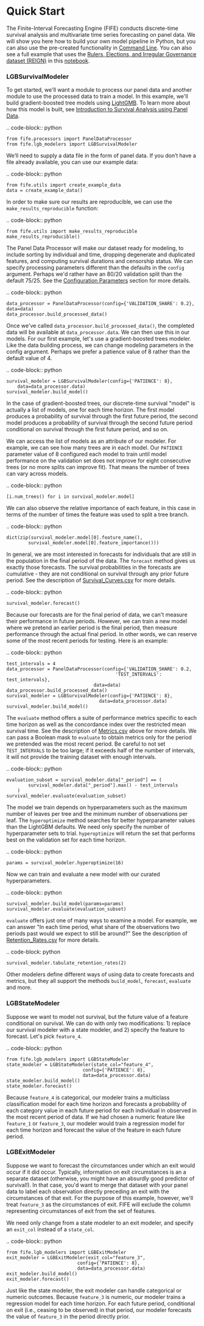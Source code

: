 # Quick Start

The Finite-Interval Forecasting Engine (FIFE) conducts discrete-time survival analysis and multivariate time series forecasting on panel data. We will show you here how to build your own model pipeline in Python, but you can also use the pre-created functionality in [Command Line](command_line.md). You can also see a full example that uses the [Rulers, Elections, and Irregular Governance dataset (REIGN)](https://oefdatascience.github.io/REIGN.github.io/) in this [notebook](https://nbviewer.jupyter.org/github/IDA-HumanCapital/fife/blob/master/examples/country_leadership.ipynb).

### LGBSurvivalModeler

To get started, we'll want a module to process our panel data and another module to use the processed data to train a model. In this example, we'll build gradient-boosted tree models using [LightGMB](https://lightgbm.readthedocs.io/en/latest/).  To learn more about how this model is built, see [Introduction to Survival Analysis using Panel Data](intro_md).

.. code-block:: python

    from fife.processors import PanelDataProcessor
    from fife.lgb_modelers import LGBSurvivalModeler

We’ll need to supply a data file in the form of panel data. If you don’t have a file already available, you can use our example data:

.. code-block:: python

    from fife.utils import create_example_data
    data = create_example_data()

In order to make sure our results are reproducible, we can use the `make_results_reproducible` function: 

.. code-block:: python
    
    from fife.utils import make_results_reproducible
    make_results_reproducible()

The Panel Data Processor will make our dataset ready for modeling, to include sorting by individual and time, dropping degenerate and duplicated features, and computing survival durations and censorship status. We can specify processing parameters different than the defaults in the `config` argument. Perhaps we'd rather have an 80/20 validation split than the default 75/25. See the [Configuration Parameters](#id2) section for more details.

.. code-block:: python
    
    data_processor = PanelDataProcessor(config={'VALIDATION_SHARE': 0.2}, data=data)
    data_processor.build_processed_data()

Once we've called `data_processor.build_processed_data()`, the completed data will be available at `data_processor.data`. We can then use this in our models. For our first example, let's use a gradient-boosted trees modeler. Like the data building process, we can change modeling parameters in the config argument. Perhaps we prefer a patience value of 8 rather than the default value of 4.

.. code-block:: python

    survival_modeler = LGBSurvivalModeler(config={'PATIENCE': 8}, 
        data=data_processor.data)
    survival_modeler.build_model()

In the case of gradient-boosted trees, our discrete-time survival "model" is actually a list of models, one for each time horizon. The first model produces a probability of survival through the first future period, the second model produces a probability of survival through the second future period conditional on survival through the first future period, and so on.

We can access the list of models as an attribute of our modeler. For example, we can see how many trees are in each model. Our `PATIENCE` parameter value of 8 configured each model to train until model performance on the validation set does not improve for eight consecutive trees (or no more splits can improve fit). That means the number of trees can vary across models.

.. code-block:: python
    
    [i.num_trees() for i in survival_modeler.model]

We can also observe the relative importance of each feature, in this case in terms of the number of times the feature was used to split a tree branch.

.. code-block:: python

    dict(zip(survival_modeler.model[0].feature_name(),
            survival_modeler.model[0].feature_importance()))

In general, we are most interested in forecasts for individuals that are still in the population in the final period of the data. The `forecast` method gives us exactly those forecasts. The survival probabilities in the forecasts are cumulative - they are not conditional on survival through any prior future period. See the description of [Survival_Curves.csv](cli_link.html#survival-curves-csv) for more details.

.. code-block:: python
    
    survival_modeler.forecast()

Because our forecasts are for the final period of data, we can't measure their performance in future periods. However, we can train a new model where we pretend an earlier period is the final period, then measure performance through the actual final period. In other words, we can reserve some of the most recent periods for testing. Here is an example:

.. code-block:: python

    test_intervals = 4
    data_processor = PanelDataProcessor(config={'VALIDATION_SHARE': 0.2,
                                            'TEST_INTERVALS': test_intervals},
                                    data=data)
    data_processor.build_processed_data()
    survival_modeler = LGBSurvivalModeler(config={'PATIENCE': 8},
                                      data=data_processor.data)
    survival_modeler.build_model()

The `evaluate` method offers a suite of performance metrics specific to each time horizon as well as the concordance index over the restricted mean survival time. See the description of [Metrics.csv](cli_link.html#metrics-csv) above for more details. We can pass a Boolean mask to `evaluate` to obtain metrics only for the period we pretended was the most recent period. Be careful to not set `TEST_INTERVALS` to be too large; if it exceeds half of the number of intervals, it will not provide the training dataset with enough intervals.

.. code-block:: python
    
    evaluation_subset = survival_modeler.data["_period"] == (
            survival_modeler.data["_period"].max() - test_intervals
        )
    survival_modeler.evaluate(evaluation_subset)

The model we train depends on hyperparameters such as the maximum number of leaves per tree and the minimum number of observations per leaf. The `hyperoptimize` method searches for better hyperparameter values than the LightGBM defaults. We need only specify the number of hyperparameter sets to trial. `hyperoptimize` will return the set that performs best on the validation set for each time horizon.

.. code-block:: python

    params = survival_modeler.hyperoptimize(16)

Now we can train and evaluate a new model with our curated hyperparameters.

.. code-block:: python

    survival_modeler.build_model(params=params)
    survival_modeler.evaluate(evaluation_subset)

`evaluate` offers just one of many ways to examine a model. For example, we can answer "In each time period, what share of the observations two periods past would we expect to still be around?" See the description of [Retention_Rates.csv](cli_link.html#retention-rates-csv) for more details.

.. code-block: python

    survival_modeler.tabulate_retention_rates(2)

Other modelers define different ways of using data to create forecasts and metrics, but they all support the methods `build_model`, `forecast`, `evaluate` and more.

### LGBStateModeler

Suppose we want to model not survival, but the future value of a feature conditional on survival. We can do with only two modifications: 1) replace our survival modeler with a state modeler, and 2) specify the feature to forecast. Let's pick `feature_4`.

.. code-block:: python

    from fife.lgb_modelers import LGBStateModeler
    state_modeler = LGBStateModeler(state_col="feature_4",
                                config={'PATIENCE': 8},
                                data=data_processor.data)
    state_modeler.build_model()
    state_modeler.forecast()

Because `feature_4` is categorical, our modeler trains a multiclass classification model for each time horizon and forecasts a probability of each category value in each future period for each individual in observed in the most recent period of data.  If we had chosen a numeric feature like `feature_1` or `feature_3`, our modeler would train a regression model for each time horizon and forecast the value of the feature in each future period.

### LGBExitModeler

Suppose we want to forecast the circumstances under which an exit would occur if it did occur. Typically, information on exit circumstances is an a separate dataset (otherwise, you might have an absurdly good predictor of survival!). In that case, you'd want to merge that dataset with your panel data to label each observation directly preceding an exit with the circumstances of that exit. For the purpose of this example, however, we'll treat `feature_3` as the circumstances of exit. FIFE will exclude the column representing circumstances of exit from the set of features.

We need only change from a state modeler to an exit modeler, and specify an `exit_col` instead of a `state_col`.

.. code-block:: python
    
    from fife.lgb_modelers import LGBExitModeler
    exit_modeler = LGBExitModeler(exit_col="feature_3",
                              config={'PATIENCE': 8},
                              data=data_processor.data)
    exit_modeler.build_model()
    exit_modeler.forecast()

Just like the state modeler, the exit modeler can handle categorical or numeric outcomes. Because `feature_3` is numeric, our modeler trains a regression model for each time horizon. For each future period, conditional on exit (i.e., ceasing to be observed) in that period, our modeler forecasts the value of `feature_3` in the period directly prior.